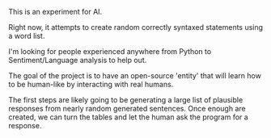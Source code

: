 
This is an experiment for AI.

Right now, it attempts to create random correctly syntaxed statements using a word list.

I'm looking for people experienced anywhere from Python to Sentiment/Language analysis to help out.

The goal of the project is to have an open-source 'entity' that will learn how to be human-like by interacting with real humans.

The first steps are likely going to be generating a large list of plausible responses from nearly random generated sentences. Once enough are created, we can turn the tables and let the human ask the program for a response.
